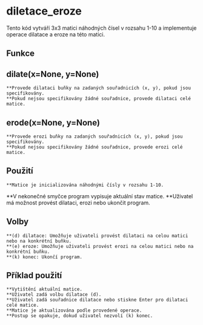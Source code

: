# diletace_eroze
Tento kód vytváří 3x3 matici náhodných čísel v rozsahu 1-10 a implementuje operace dilatace a eroze na této matici.
## Funkce
## dilate(x=None, y=None)

    **Provede dilataci buňky na zadaných souřadnicích (x, y), pokud jsou specifikovány.
    **Pokud nejsou specifikovány žádné souřadnice, provede dilataci celé matice.

## erode(x=None, y=None)

    **Provede erozi buňky na zadaných souřadnicích (x, y), pokud jsou specifikovány.
    **Pokud nejsou specifikovány žádné souřadnice, provede erozi celé matice.

## Použití

    **Matice je inicializována náhodnými čísly v rozsahu 1-10.
   **V nekonečné smyčce program vypisuje aktuální stav matice.
    **Uživatel má možnost provést dilataci, erozi nebo ukončit program.

## Volby

    **(d) dilatace: Umožňuje uživateli provést dilataci na celou matici nebo na konkrétní buňku.
    **(e) eroze: Umožňuje uživateli provést erozi na celou matici nebo na konkrétní buňku.
    **(k) konec: Ukončí program.

## Příklad použití

    **Vytištění aktuální matice.
    **Uživatel zadá volbu dilatace (d).
    **Uživatel zadá souřadnice dilatace nebo stiskne Enter pro dilataci celé matice.
    **Matice je aktualizována podle provedené operace.
    **Postup se opakuje, dokud uživatel nezvolí (k) konec.
